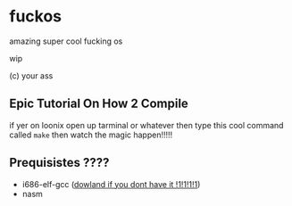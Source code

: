 # fuckos
amazing super cool fucking os

wip

(c) your ass
## Epic Tutorial On How 2 Compile
if yer on loonix open up tarminal or whatever
then type this cool command called `make`
then watch the magic happen!!!!!

## Prequisistes ????
* i686-elf-gcc  ([dowland if you dont have it !1!1!1!1](https://mega.nz/file/Gt8zRDRI#-CxygDEX4i3bn8riQzcFwt3bC0EanFewUTMFWBDJQik))
* nasm
